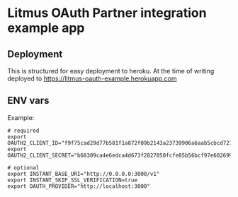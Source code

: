 # Litmus OAuth Partner integration example app

## Deployment

This is structured for easy deployment to heroku. At the time of writing
deployed to https://litmus-oauth-example.herokuapp.com

## ENV vars

Example:
```
# required
export OAUTH2_CLIENT_ID="f9f75cad29d77b581f1a872f09b2143a23739906a6aab5cbcd727cba371b8932"
export OAUTH2_CLIENT_SECRET="b68309ca4e6edca4d673f2827050fcfe85b56bcf97e602699a7905c4cfafd86a"

# optional
export INSTANT_BASE_URI="http://0.0.0.0:3000/v1"
export INSTANT_SKIP_SSL_VERIFICATION=true
export OAUTH_PROVIDER="http://localhost:3000"
```

